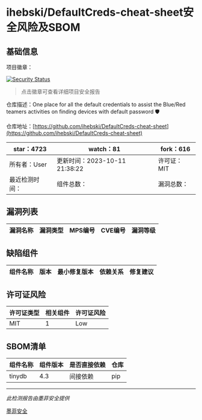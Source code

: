 # ihebski/DefaultCreds-cheat-sheet安全风险及SBOM

## 基础信息

项目徽章：

[![Security Status](https://www.murphysec.com/platform3/v31/badge/1713263370013818880.svg)](https://www.murphysec.com/console/report/1713263369971875840/1713263370013818880)

> 点击徽章可查看详细项目安全报告

仓库描述：One place for all the default credentials to assist the Blue/Red teamers activities on finding devices with default password 🛡️

仓库地址：[https://github.com/ihebski/DefaultCreds-cheat-sheet](https://github.com/ihebski/DefaultCreds-cheat-sheet)

| star：4723 | watch：81 | fork：616 |
| ----------- | -------------- | ------------ |
| 所有者：User | 更新时间：2023-10-11 21:38:22 | 许可证：MIT |
| 最近检测时间： | 组件总数： | 漏洞总数： |




## 漏洞列表

| 漏洞名称 | 漏洞类型 | MPS编号 | CVE编号 | 漏洞等级 |
| ------- | ------ | ------- | ------ | ----- |





## 缺陷组件

| 组件名称 | 版本 | 最小修复版本 | 依赖关系 | 修复建议 |
| -------- | ---- | ------------ | -------- | -------- |





## 许可证风险

| 许可证类型 | 相关组件 | 许可证风险 |
| ---------- | -------- | ---------- |
|MIT|1|Low|




## SBOM清单

| 组件名称 | 组件版本 | 是否直接依赖 | 仓库 |
| -------- | -------- | ------------ | ---- |
|tinydb|4.3|间接依赖|pip|


------

*此检测报告由墨菲安全提供*

[墨菲安全](www.murphysec.com)